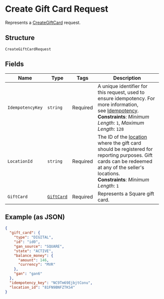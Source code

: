 
# Create Gift Card Request

Represents a [CreateGiftCard](../../doc/api/gift-cards.md#create-gift-card) request.

## Structure

`CreateGiftCardRequest`

## Fields

| Name | Type | Tags | Description |
|  --- | --- | --- | --- |
| `IdempotencyKey` | `string` | Required | A unique identifier for this request, used to ensure idempotency. For more information,<br>see [Idempotency](https://developer.squareup.com/docs/build-basics/common-api-patterns/idempotency).<br>**Constraints**: *Minimum Length*: `1`, *Maximum Length*: `128` |
| `LocationId` | `string` | Required | The ID of the [location](entity:Location) where the gift card should be registered for<br>reporting purposes. Gift cards can be redeemed at any of the seller's locations.<br>**Constraints**: *Minimum Length*: `1` |
| `GiftCard` | [`GiftCard`](../../doc/models/gift-card.md) | Required | Represents a Square gift card. |

## Example (as JSON)

```json
{
  "gift_card": {
    "type": "DIGITAL",
    "id": "id0",
    "gan_source": "SQUARE",
    "state": "ACTIVE",
    "balance_money": {
      "amount": 146,
      "currency": "MVR"
    },
    "gan": "gan6"
  },
  "idempotency_key": "NC9Tm69EjbjtConu",
  "location_id": "81FN9BNFZTKS4"
}
```

